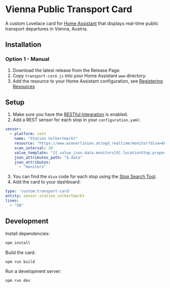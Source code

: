 # Vienna Public Transport Card

A custom Lovelace card for [Home Assistant](https://www.home-assistant.io/) that displays real-time public transport 
departures in Vienna, Austria.

## Installation

### Option 1 - Manual

1. Download the latest release from the Release Page.
2. Copy `transport-card.js` into your Home Assistant `www` directory.
3. Add the resource to your Home Assistant configuration, see
[Registering Resources](https://developers.home-assistant.io/docs/frontend/custom-ui/registering-resources/)

## Setup

1. Make sure you have the [RESTful Integration](https://www.home-assistant.io/integrations/rest/) is enabled.
2. Add a  REST sensor for each stop in your `configuration.yaml`:

```yaml
sensor:
  - platform: rest
    name: "Station Volkertmarkt"
    resource: "https://www.wienerlinien.at/ogd_realtime/monitor?diva=60201876"
    scan_interval: 30
    value_template: "{{ value_json.data.monitors[0].locationStop.properties.title }}"
    json_attributes_path: "$.data"
    json_attributes:
      - "monitors"
```

3. You can find the `diva` code for each stop using the [Stop Search Tool](https://till.mabe.at/rbl/).
4. Add the card to your dashboard:

```yaml
type: 'custom:transport-card'
entity: sensor.station_volkertmarkt
lines:
  - "5B" 
```

## Development

Install dependencies:
```bash
npm install
```

Build the card:
```bash
npm run build 
```

Run a development server:
```bash
npm run dev
```
